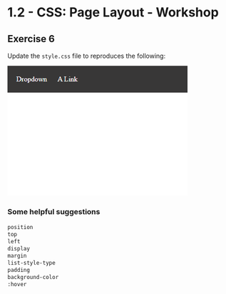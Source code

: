 # 1.2 - CSS: Page Layout - Workshop

## Exercise 6

Update the `style.css` file to reproduces the following:

![exercise-6 goal](../.././lecture/assets/ex-6-goal.gif)

### Some helpful suggestions

```
position
top
left
display
margin
list-style-type
padding
background-color
:hover
```
